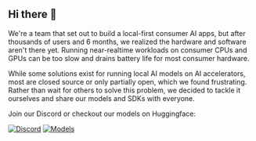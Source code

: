 ## Hi there 👋


We're a team that set out to build a local-first consumer AI apps, but after thousands of users and 6 months, we realized the hardware and software aren't there yet. Running near-realtime workloads on consumer CPUs and GPUs can be too slow and drains battery life for most consumer hardware.

While some solutions exist for running local AI models on AI accelerators, most are closed source or only partially open, which we found frustrating. Rather than wait for others to solve this problem, we decided to tackle it ourselves and share our models and SDKs with everyone.

Join our Discord or checkout our models on Huggingface:

[![Discord](https://img.shields.io/badge/Discord-Join%20Chat-7289da.svg)](https://discord.gg/WNsvaCtmDe)
[![Models](https://img.shields.io/badge/%F0%9F%A4%97%20Hugging%20Face-Model-blue)](https://huggingface.co/collections/FluidInference/coreml-models-6873d9e310e638c66d22fba9)
